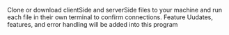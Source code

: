 Clone or download clientSide and serverSide files to your machine and run each file in their own terminal to confirm connections.
Feature Uudates, features, and error handling will be added into this program
